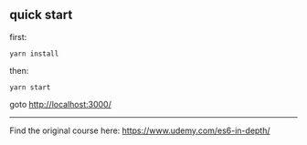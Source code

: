 ## quick start
first:
```
yarn install
```
then:
```
yarn start
```
goto [http://localhost:3000/](http://localhost:3000/)

***

Find the original course here: https://www.udemy.com/es6-in-depth/

